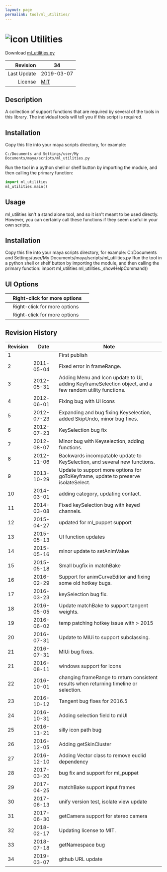 ```yaml
---
layout: page
permalink: tool/ml_utilities/
---
```


# ![icon](https://raw.githubusercontent.com/morganloomis/ml_tools/master/icons//ml_utilities.png) Utilities
Download [ml_utilities.py](https://raw.githubusercontent.com/morganloomis/ml_tools/master/scripts/ml_utilities.py)

| Revision | 34 |
|---:|---|
| Last Update | 2019-03-07 |
| License | [MIT](https://opensource.org/licenses/MIT) |

## Description

 A collection of support functions that are required by several of the tools in this library. The individual tools will tell you if this script is required. 

## Installation

Copy this file into your maya scripts directory, for example:

`C:/Documents and Settings/user/My Documents/maya/scripts/ml_utilities.py`

Run the tool in a python shell or shelf button by importing the module, 
and then calling the primary function:

```python
import ml_utilities
ml_utilities.main()
```

## Usage

 ml_utilities isn't a stand alone tool, and so it isn't meant to be used directly. However, you can certainly call these functions if they seem useful in your own scripts. 

## Installation

 Copy this file into your maya scripts directory, for example: C:/Documents and Settings/user/My Documents/maya/scripts/ml_utilities.py Run the tool in a python shell or shelf button by importing the module, and then calling the primary function: import ml_utilities ml_utilities._showHelpCommand() 

## UI Options


| |Right-click for more options||
|---|---|---|
| |Right-click for more options||
| |Right-click for more options||

## Revision History

| Revision | Date | Note|
|---|---|---|
|1||First publish|
|2|2011-05-04|Fixed error in frameRange.|
|3|2012-05-31|Adding Menu and Icon update to UI, adding KeyframeSelection object, and a few random utility functions.|
|4|2012-06-01|Fixing bug with UI icons|
|5|2012-07-23|Expanding and bug fixing Keyselection, added SkipUndo, minor bug fixes.|
|6|2012-07-23|KeySelection bug fix|
|7|2012-08-07|Minor bug with Keyselection, adding functions.|
|8|2012-11-06|Backwards incompatable update to KeySelection, and several new functions.|
|9|2013-10-29|Update to support more options for goToKeyframe, update to preserve isolateSelect.|
|10|2014-03-01|adding category, updating contact.|
|11|2014-03-08|Fixed keySelection bug with keyed channels.|
|12|2015-04-27|updated for ml_puppet support|
|13|2015-05-13|UI function updates|
|14|2015-05-16|minor update to setAnimValue|
|15|2015-05-18|Small bugfix in matchBake|
|16|2016-02-29|Support for animCurveEditor and fixing some old hotkey bugs.|
|17|2016-03-23|keySelection bug fix.|
|18|2016-05-05|Update matchBake to support tangent weights.|
|19|2016-06-02|temp patching hotkey issue with > 2015|
|20|2016-07-31|Update to MlUi to support subclassing.|
|21|2016-07-31|MlUi bug fixes.|
|21|2016-08-11|windows support for icons|
|22|2016-10-01|changing frameRange to return consistent results when returning timeline or selection.|
|23|2016-10-12|Tangent bug fixes for 2016.5|
|24|2016-10-31|Adding selection field to mlUI|
|25|2016-11-21|silly icon path bug|
|26|2016-12-05|Adding getSkinCluster|
|27|2016-12-10|Adding Vector class to remove euclid dependency|
|28|2017-03-20|bug fix and support for ml_puppet|
|29|2017-04-25|matchBake support input frames|
|30|2017-06-13|unify version test, isolate view update|
|31|2017-06-30|getCamera support for stereo camera|
|32|2018-02-17|Updating license to MIT.|
|33|2018-07-18|getNamespace bug|
|34|2019-03-07|github URL update|
